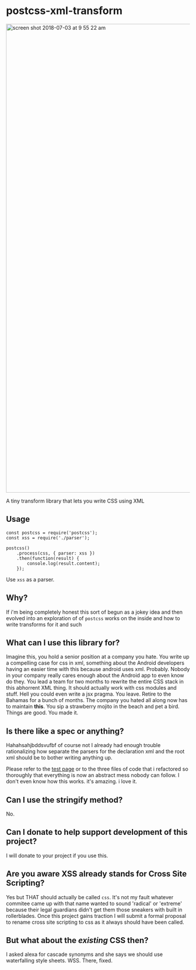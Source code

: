 # postcss-xml-transform

<img width="1282" alt="screen shot 2018-07-03 at 9 55 22 am" src="https://user-images.githubusercontent.com/11539094/42209746-56321c32-7ea7-11e8-90e3-738b615b530a.png">

A tiny transform library that lets you write CSS using XML

## Usage

```
const postcss = require('postcss');
const xss = require('./parser');

postcss()
	.process(css, { parser: xss })
	.then(function(result) {
		console.log(result.content);
	});
```

Use `xss` as a parser.

## Why?

If i'm being completely honest this sort of begun as a jokey idea and then evolved into an exploration of of `postcss` works on the inside and how to write transforms for it and such

## What can I use this library for?

Imagine this, you hold a senior position at a company you hate. You write up a compelling case for css in xml, something about the Android developers having an easier time with this because android uses xml. Probably. Nobody in your company really cares enough about the Android app to even know do they.
You lead a team for two months to rewrite the entire CSS stack in this abhorrent XML thing. It should actually work with css modules and stuff.
Hell you could even write a jsx pragma. You leave. Retire to the Bahamas for a bunch of months. The company you hated all along now has to maintain **this**. You sip a strawberry mojito in the beach and pet a bird. Things are good. You made it.

## Is there like a spec or anything?

Hahahsahjbddsvufbf of course not I already had enough trouble rationalizing how separate the parsers for the declaration xml and the root xml should be to bother writing anything up.

Please refer to the [test page](https://iron-door.glitch.me) or to the three files of code that i refactored so thoroughly that everything is now an abstract mess nobody can follow. I don't even know how this works. it's amazing. i love it.

## Can I use the stringify method?

No.

## Can I donate to help support development of this project?

I will donate to your project if you use this.

## Are you aware XSS already stands for Cross Site Scripting?

Yes but THAT should actually be called `css`. It's not my fault whatever commitee came up with that name wanted to sound 'radical' or 'extreme' because their legal guardians didn't get them those sneakers with built in rollerblades. Once this project gains traction I will submit a formal proposal to rename cross site scripting to css as it always should have been called.

## But what about the _existing_ CSS then?

I asked alexa for cascade synonyms and she says we should use waterfalling style sheets. WSS. There, fixed.
